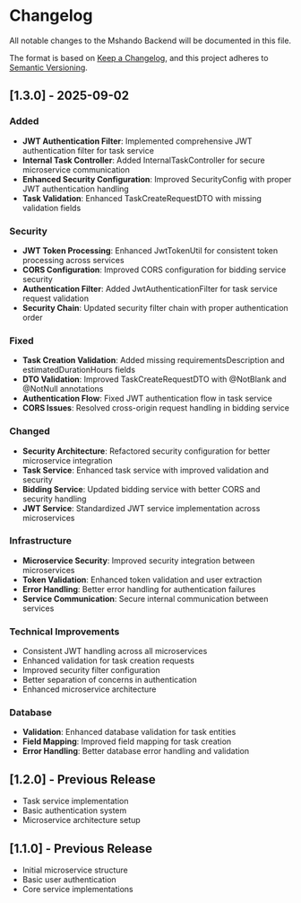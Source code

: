 # Changelog

All notable changes to the Mshando Backend will be documented in this file.

The format is based on [Keep a Changelog](https://keepachangelog.com/en/1.0.0/),
and this project adheres to [Semantic Versioning](https://semver.org/spec/v2.0.0.html).

## [1.3.0] - 2025-09-02

### Added
- **JWT Authentication Filter**: Implemented comprehensive JWT authentication filter for task service
- **Internal Task Controller**: Added InternalTaskController for secure microservice communication
- **Enhanced Security Configuration**: Improved SecurityConfig with proper JWT authentication handling
- **Task Validation**: Enhanced TaskCreateRequestDTO with missing validation fields

### Security
- **JWT Token Processing**: Enhanced JwtTokenUtil for consistent token processing across services
- **CORS Configuration**: Improved CORS configuration for bidding service security
- **Authentication Filter**: Added JwtAuthenticationFilter for task service request validation
- **Security Chain**: Updated security filter chain with proper authentication order

### Fixed
- **Task Creation Validation**: Added missing requirementsDescription and estimatedDurationHours fields
- **DTO Validation**: Improved TaskCreateRequestDTO with @NotBlank and @NotNull annotations
- **Authentication Flow**: Fixed JWT authentication flow in task service
- **CORS Issues**: Resolved cross-origin request handling in bidding service

### Changed
- **Security Architecture**: Refactored security configuration for better microservice integration
- **Task Service**: Enhanced task service with improved validation and security
- **Bidding Service**: Updated bidding service with better CORS and security handling
- **JWT Service**: Standardized JWT service implementation across microservices

### Infrastructure
- **Microservice Security**: Improved security integration between microservices
- **Token Validation**: Enhanced token validation and user extraction
- **Error Handling**: Better error handling for authentication failures
- **Service Communication**: Secure internal communication between services

### Technical Improvements
- Consistent JWT handling across all microservices
- Enhanced validation for task creation requests
- Improved security filter configuration
- Better separation of concerns in authentication
- Enhanced microservice architecture

### Database
- **Validation**: Enhanced database validation for task entities
- **Field Mapping**: Improved field mapping for task creation
- **Error Handling**: Better database error handling and validation

## [1.2.0] - Previous Release
- Task service implementation
- Basic authentication system
- Microservice architecture setup

## [1.1.0] - Previous Release
- Initial microservice structure
- Basic user authentication
- Core service implementations

